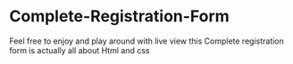 # Complete-Registration-Form
Feel free to enjoy and play around with live view
this Complete registration form is actually all about Html and css 
